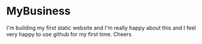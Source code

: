 # MyBusiness
I'm building my first static website and I'm really happy about this and I feel very happy to use github for my first time.
Cheers
